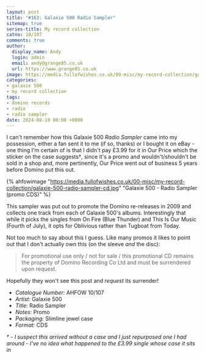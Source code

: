 ```yaml
---
layout: post
title: "#163: Galaxie 500 Radio Sampler"
sitemap: true
series-title: My record collection
catno: 10/107
comments: true
author:
  display_name: Andy
  login: admin
  email: andy@grange85.co.uk
  url: https://www.grange85.co.uk
image: https://media.fullofwishes.co.uk/00-misc/my-record-collection/galaxie-500-radio-sampler-cd.jpg
categories:
- galaxie 500
- my record collection
tags:
- domino records
- radio
- radio sampler
date: 2024-08-19 00:00 +0000
---
```

I can't remember how this Galaxie 500 _Radio Sampler_ came into my possession, either a fan sent it to me (if so, thanks) or I bought it on eBay - one thing I'm certain of is that I didn't pay £3.99 for it in Our Price which the sticker on the case suggests&dagger;, since it's a promo and wouldn't/shouldn't be sold in a shop and, more pertinently, Our Price went out of business 5 years before Domino put this out.

{% ahfowimage "https://media.fullofwishes.co.uk/00-misc/my-record-collection/galaxie-500-radio-sampler-cd.jpg" "Galaxie 500 - Radio Sampler (promo CDS)" %}

This sampler was put out to promote the Domino re-releases in 2009 and collects one track from each of Galaxie 500's albums. Interestingly that while it picks the singles from On Fire (Blue Thunder) and This Is Our Music (Fourth of July), it opts for Oblivious rather than Tugboat from Today.

Not too much to say about this I guess. Like many promos it likes to point out that I don't actually own this (on the sleeve _and_ the disc):

<blockquote>
For promotional use only / not for sale / this promotional CD remains the property of Domino Recording Co Ltd and must be surrendered upon request.
</blockquote>

Hopefully they won't see this post and _request_ its surrender!

 - *Catalogue Number:* AHFOW 10/107
 - *Artist:* Galaxie 500
 - *Title:* Radio Sampler
 - *Notes:* Promo
 - *Packaging:* Slimline jewel case
 - *Format:* CDS

_&dagger; - I suspect this arrived without a case and I just repurposed one I had around - I've no idea what happened to the £3.99 single whose case it sits in_
